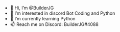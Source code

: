- 👋 Hi, I’m @BuilderJG
- 👀 I’m interested in discord Bot Coding and Python
- 🌱 I’m currently learning Python
- 📫 Reach me on Discord: BuilderJG#4088

<!---
BuilderJG/BuilderJG is a ✨ special ✨ repository because its `README.md` (this file) appears on your GitHub profile.
You can click the Preview link to take a look at your changes.
--->
